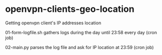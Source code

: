 # openvpn-clients-geo-location
Getting openvpn client's IP addresses location

01-form-logfile.sh  gathers logs during the day until 23:58 every day (cron job)

02-main.py          parses the log file and ask for IP location at 23:59 (cron job)
